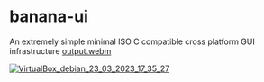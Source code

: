 # banana-ui
An extremely simple minimal ISO C compatible cross platform GUI infrastructure
[output.webm](https://user-images.githubusercontent.com/1294264/227157679-5ae997e0-90c9-47d7-beae-6c2432c939d8.webm)

[![VirtualBox_debian_23_03_2023_17_35_27](https://user-images.githubusercontent.com/1294264/227166029-3266a853-df9e-490c-b361-b3fd01aefd5d.png)](https://user-images.githubusercontent.com/1294264/227157679-5ae997e0-90c9-47d7-beae-6c2432c939d8.webm)
